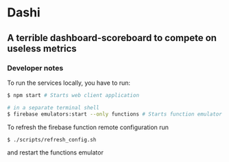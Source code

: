# Dashi

## A terrible dashboard-scoreboard to compete on useless metrics


### Developer notes

To run the services locally, you have to run:
```sh
$ npm start # Starts web client application

# in a separate terminal shell
$ firebase emulators:start --only functions # Starts function emulator
```

To refresh the firebase function remote configuration run
```sh
$ ./scripts/refresh_config.sh
```
and restart the functions emulator
